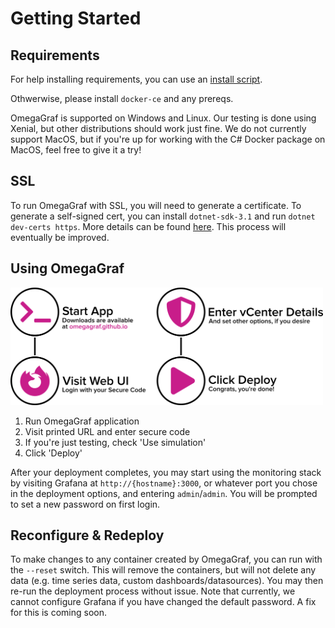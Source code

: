 # Getting Started

## Requirements

For help installing requirements, you can use an [install script](https://github.com/OmegaGraf/OmegaGraf/tree/master/install).

Othwerwise, please install `docker-ce` and any prereqs.

OmegaGraf is supported on Windows and Linux. Our testing is done using Xenial, but other distributions should work just fine. We do not currently support MacOS, but if you're up for working with the C# Docker package on MacOS, feel free to give it a try!

## SSL

To run OmegaGraf with SSL, you will need to generate a certificate. To generate a self-signed cert, you can install `dotnet-sdk-3.1` and run `dotnet dev-certs https`. More details can be found [here](https://github.com/OmegaGraf/OmegaGraf/tree/master/install). This process will eventually be improved.

## Using OmegaGraf

<p align="left">
  <img src="docs/branding/graphs/dist/flow_1440_run_detailed.png" width="500px">
</p>

1. Run OmegaGraf application
2. Visit printed URL and enter secure code
3. If you're just testing, check 'Use simulation'
4. Click 'Deploy'

After your deployment completes, you may start using the monitoring stack by visiting Grafana at `http://{hostname}:3000`, or whatever port you chose in the deployment options, and entering `admin`/`admin`. You will be prompted to set a new password on first login.

## Reconfigure & Redeploy

To make changes to any container created by OmegaGraf, you can run with the `--reset` switch. This will remove the containers, but will not delete any data (e.g. time series data, custom dashboards/datasources). You may then re-run the deployment process without issue. Note that currently, we cannot configure Grafana if you have changed the default password. A fix for this is coming soon.
